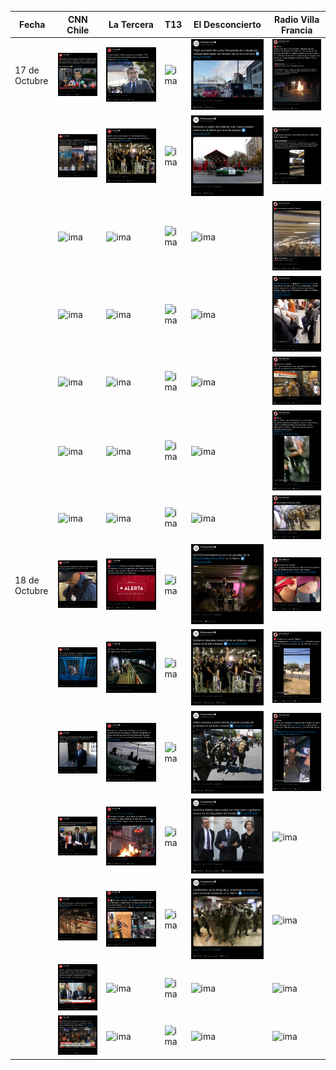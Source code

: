 |Fecha | CNN Chile | La Tercera | T13 | El Desconcierto | Radio Villa Francia| 
|---|---|---|---|---|---|
|17 de Octubre| ![ima](cnn/cnn-oct-17_1.png) | ![ima](latercera/terc-oct-17_1.png) | ![ima]() | ![ima](eldesconcierto/des-oct-17_1.png) | ![ima](rvf/rvf-oct-17_1.png)
| |![ima](cnn/cnn-oct-17_2.png) | ![ima](latercera/terc-oct-17_2.png) | ![ima]() | ![ima](eldesconcierto/des-oct-17_2.png) | ![ima](rvf/rvf-oct-17_2.png)
| |![ima](cnn/) | ![ima](latercera/) | ![ima]() | ![ima](eldesconcierto/) | ![ima](rvf/rvf-oct-17_3.png)
| |![ima](cnn/) | ![ima](latercera/) | ![ima]() | ![ima](eldesconcierto/) | ![ima](rvf/rvf-oct-17_4.png)
| |![ima](cnn/) | ![ima](latercera/) | ![ima]() | ![ima](eldesconcierto/) | ![ima](rvf/rvf-oct-17_5.png)
| |![ima](cnn/) | ![ima](latercera/) | ![ima]() | ![ima](eldesconcierto/) | ![ima](rvf/rvf-oct-17_6.png)
| |![ima](cnn/) | ![ima](latercera/) | ![ima]() | ![ima](eldesconcierto/) | ![ima](rvf/rvf-oct-17_7.png)
|18 de Octubre |![ima](cnn/cnn-oct-18_1.png) | ![ima](latercera/terc-oct-18_1.png) | ![ima]() | ![ima](eldesconcierto/des-oct-18_1.png) | ![ima](rvf/rvf-oct-18_1.png)
| |![ima](cnn/cnn-oct-18_2.png) | ![ima](latercera/terc-oct-18_2.png) | ![ima]() | ![ima](eldesconcierto/des-oct-18_2.png) | ![ima](rvf/rvf-oct-18_2.png)
| |![ima](cnn/cnn-oct-18_3.png) | ![ima](latercera/terc-oct-18_3.png) | ![ima]() | ![ima](eldesconcierto/des-oct-18_3.png) | ![ima](rvf/rvf-oct-18_3.png)
| |![ima](cnn/cnn-oct-18_4.png) | ![ima](latercera/terc-oct-18_4.png) | ![ima]() | ![ima](eldesconcierto/des-oct-18_4.png) | ![ima](rvf/)
| |![ima](cnn/cnn-oct-18_5.png) | ![ima](latercera/terc-oct-18_5.png) | ![ima]() | ![ima](eldesconcierto/des-oct-18_5.png) | ![ima](rvf/)
| |![ima](cnn/cnn-oct-18_6.png) | ![ima](latercera/) | ![ima]() | ![ima](eldesconcierto/) | ![ima](rvf/)
| |![ima](cnn/cnn-oct-18_7.png) | ![ima](latercera/) | ![ima]() | ![ima](eldesconcierto/) | ![ima](rvf/)
